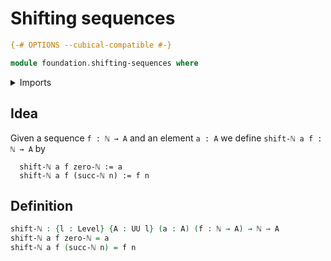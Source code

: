 # Shifting sequences

```agda
{-# OPTIONS --cubical-compatible #-}

module foundation.shifting-sequences where
```

<details><summary>Imports</summary>

```agda
open import elementary-number-theory.natural-numbers

open import foundation.universe-levels
```

</details>

## Idea

Given a sequence `f : ℕ → A` and an element `a : A` we define
`shift-ℕ a f : ℕ → A` by

```text
  shift-ℕ a f zero-ℕ := a
  shift-ℕ a f (succ-ℕ n) := f n
```

## Definition

```agda
shift-ℕ : {l : Level} {A : UU l} (a : A) (f : ℕ → A) → ℕ → A
shift-ℕ a f zero-ℕ = a
shift-ℕ a f (succ-ℕ n) = f n
```
